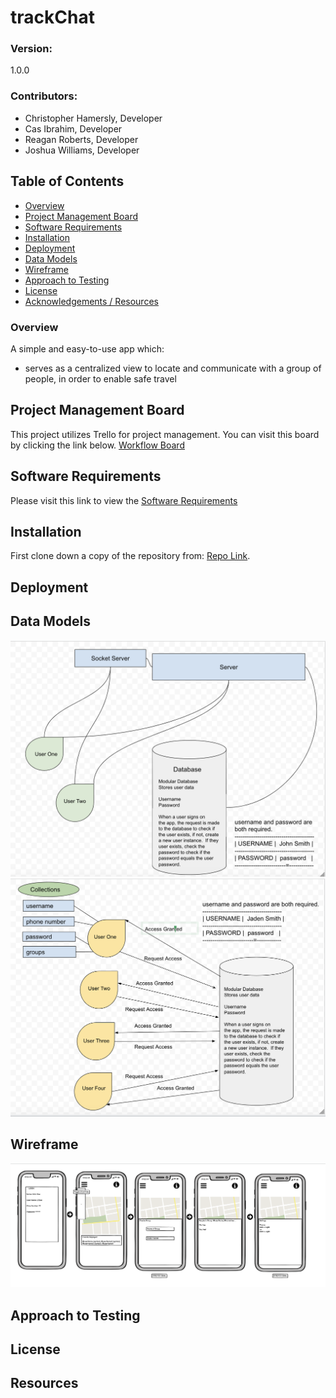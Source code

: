 # trackChat

### Version:
1.0.0

### Contributors:
* Christopher Hamersly, Developer
* Cas Ibrahim, Developer
* Reagan Roberts, Developer
* Joshua Williams, Developer

## Table of Contents
  - [Overview](#overview)
  - [Project Management Board](#project-management-board)
  - [Software Requirements](#software-requirements)
  - [Installation](#installation)
  - [Deployment](#deployment)
  - [Data Models](#uml-data-model)
  - [Wireframe](#wireframe)
  - [Approach to Testing](#approach-to-testing)
  - [License](#license)
  - [Acknowledgements / Resources](#resources)

### Overview

A simple and easy-to-use app which:
* serves as a centralized view to locate and communicate with a group of people, in order to enable safe travel

## Project Management Board
This project utilizes Trello for project management. You can visit this board by clicking the link below.
[Workflow Board](https://trello.com/b/ghk1xrIa/401finalproject)

## Software Requirements
Please visit this link to view the [Software Requirements](./requirements.md)

## Installation
First clone down a copy of the repository from: [Repo Link](https://github.com/trackChat/trackChat).

## Deployment

## Data Models
![UML](./assets/uml.png)
![ERD](./assets/erd.png)

## Wireframe
![Wireframe](./assets/wireframe.png)

## Approach to Testing

## License

## Resources
